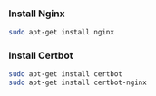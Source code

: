 ### Install Nginx

```bash
sudo apt-get install nginx
```

### Install Certbot

```bash
sudo apt-get install certbot
sudo apt-get install certbot-nginx
```